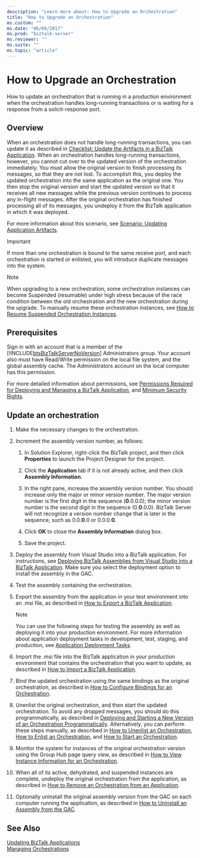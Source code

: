 ```yaml
---
description: "Learn more about: How to Upgrade an Orchestration"
title: "How to Upgrade an Orchestration"
ms.custom: ""
ms.date: "06/08/2017"
ms.prod: "biztalk-server"
ms.reviewer: ""
ms.suite: ""
ms.topic: "article"
---
```

# How to Upgrade an Orchestration
How to update an orchestration that is running in a production environment when the orchestration handles long-running transactions or is waiting for a response from a solicit-response port.

## Overview
 When an orchestration does not handle long-running transactions, you can update it as described in [Checklist: Update the Artifacts in a BizTalk Application](../core/checklist-update-the-artifacts-in-a-biztalk-application.md). When an orchestration handles long-running transactions, however, you cannot cut over to the updated version of the orchestration immediately. You must allow the original version to finish processing its messages, so that they are not lost. To accomplish this, you deploy the updated orchestration into the same application as the original one. You then stop the original version and start the updated version so that it receives all new messages while the previous version continues to process any in-flight messages. After the original orchestration has finished processing all of its messages, you undeploy it from the BizTalk application in which it was deployed.  
  
 For more information about this scenario, see [Scenario: Updating Application Artifacts](../core/scenario-updating-application-artifacts.md).  
  
> [!IMPORTANT]
>  If more than one orchestration is bound to the same receive port, and each orchestration is started or enlisted, you will introduce duplicate messages into the system.  
  
> [!NOTE]
>  When upgrading to a new orchestration, some orchestration instances can become Suspended (resumable) under high stress because of the race condition between the old orchestration and the new orchestration during the upgrade. To manually resume these orchestration instances, see [How to Resume Suspended Orchestration Instances](../core/how-to-resume-suspended-orchestration-instances.md).

## Prerequisites  
Sign in with an account that is a member of the [!INCLUDE[btsBizTalkServerNoVersion](../includes/btsbiztalkservernoversion-md.md)] Administrators group. Your account also must have Read/Write permission on the local file system, and the global assembly cache. The Administrators account on the local computer has this permission.  

For more detailed information about permissions, see [Permissions Required for Deploying and Managing a BizTalk Application](../core/permissions-required-for-deploying-and-managing-a-biztalk-application.md), and [Minimum Security Rights](https://social.technet.microsoft.com/wiki/contents/articles/24590.minimum-security-rights-for-biztalk-server-2006-to-2016.aspx). 
 
## Update an orchestration  
  
1.  Make the necessary changes to the orchestration.  
  
2.  Increment the assembly version number, as follows:  
  
    1.  In Solution Explorer, right-click the BizTalk project, and then click **Properties** to launch the Project Designer for the project.  
  
    2.  Click the **Application** tab if it is not already active, and then click **Assembly Information**.  
  
    3.  In the right pane, increase the assembly version number. You should increase only the major or minor version number. The major version number is the first digit in the sequence (**0**.0.0.0); the minor version number is the second digit in the sequence (0.**0**.0.0). BizTalk Server will not recognize a version number change that is later in the sequence, such as 0.0.**0**.0 or 0.0.0.**0**.  
  
    4.  Click **OK** to close the **Assembly Information** dialog box.  
  
    5.  Save the project.  
  
3.  Deploy the assembly from Visual Studio into a BizTalk application. For instructions, see [Deploying BizTalk Assemblies from Visual Studio into a BizTalk Application](../core/deploying-biztalk-assemblies-from-visual-studio-into-a-biztalk-application.md). Make sure you select the deployment option to install the assembly in the GAC.  
  
4.  Test the assembly containing the orchestration.  
  
5.  Export the assembly from the application in your test environment into an .msi file, as described in [How to Export a BizTalk Application](../core/how-to-export-a-biztalk-application.md).  
  
    > [!NOTE]
    >  You can use the following steps for testing the assembly as well as deploying it into your production environment. For more information about application deployment tasks in development, test, staging, and production, see [Application Deployment Tasks](../core/application-deployment-tasks.md).  
  
6.  Import the .msi file into the BizTalk application in your production environment that contains the orchestration that you want to update, as described in [How to Import a BizTalk Application](../core/how-to-import-a-biztalk-application.md).  
  
7.  Bind the updated orchestration using the same bindings as the original orchestration, as described in [How to Configure Bindings for an Orchestration](../core/how-to-configure-bindings-for-an-orchestration.md).  
  
8.  Unenlist the original orchestration, and then start the updated orchestration. To avoid any dropped messages, you should do this programmatically, as described in [Deploying and Starting a New Version of an Orchestration Programmatically](../core/deploying-and-starting-a-new-version-of-an-orchestration-programmatically.md). Alternatively, you can perform these steps manually, as described in [How to Unenlist an Orchestration](../core/how-to-unenlist-an-orchestration.md), [How to Enlist an Orchestration](../core/how-to-enlist-an-orchestration.md), and [How to Start an Orchestration](../core/how-to-start-an-orchestration.md).  
  
9. Monitor the system for instances of the original orchestration version using the Group Hub page query view, as described in [How to View Instance Information for an Orchestration](../core/how-to-view-instance-information-for-an-orchestration.md).  
  
10. When all of its active, dehydrated, and suspended instances are complete, undeploy the original orchestration from the application, as described in [How to Remove an Orchestration from an Application](../core/how-to-remove-an-orchestration-from-an-application.md).  
  
11. Optionally uninstall the original assembly version from the GAC on each computer running the application, as described in [How to Uninstall an Assembly from the GAC](/dotnet/framework/app-domains/how-to-remove-an-assembly-from-the-gac).  
  
## See Also  
 [Updating BizTalk Applications](../core/updating-biztalk-applications.md)   
 [Managing Orchestrations](../core/managing-orchestrations.md)
